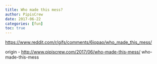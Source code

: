 ```yaml
---
title: Who made this mess?
author: PipisCrew
date: 2017-06-22
categories: [fun]
toc: true
---
```


https://www.reddit.com/r/gifs/comments/6iopao/who_made_this_mess/

origin - http://www.pipiscrew.com/2017/06/who-made-this-mess/ who-made-this-mess